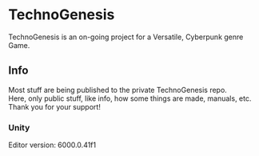 # TechnoGenesis

TechnoGenesis is an on-going project for a Versatile, Cyberpunk genre Game.

## Info

Most stuff are being published to the private TechnoGenesis repo.
<br>
Here, only public stuff, like info, how some things are made, manuals, etc.
<br>
Thank you for your support!

### Unity

Editor version: 6000.0.41f1
